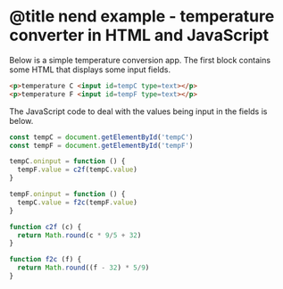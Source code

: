 # @title nend example - temperature converter in HTML and JavaScript

Below is a simple temperature conversion app.  The first block contains
some HTML that displays some input fields.

```html
<p>temperature C <input id=tempC type=text></p>
<p>temperature F <input id=tempF type=text></p>
```

The JavaScript code to deal with the values being input in the fields
is below.

```js
const tempC = document.getElementById('tempC')
const tempF = document.getElementById('tempF')

tempC.oninput = function () {
  tempF.value = c2f(tempC.value)
}

tempF.oninput = function () {
  tempC.value = f2c(tempF.value)
}

function c2f (c) {
  return Math.round(c * 9/5 + 32)
}

function f2c (f) {
  return Math.round((f - 32) * 5/9)
}
```
